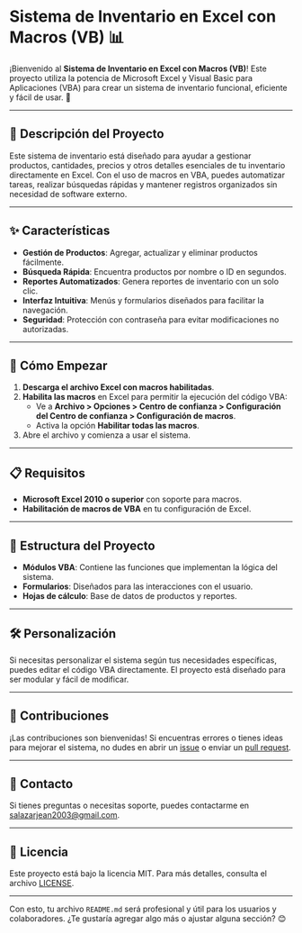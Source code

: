 
# Sistema de Inventario en Excel con Macros (VB) 📊

¡Bienvenido al **Sistema de Inventario en Excel con Macros (VB)**! Este proyecto utiliza la potencia de Microsoft Excel y Visual Basic para Aplicaciones (VBA) para crear un sistema de inventario funcional, eficiente y fácil de usar. 🚀

---

## 📝 **Descripción del Proyecto**

Este sistema de inventario está diseñado para ayudar a gestionar productos, cantidades, precios y otros detalles esenciales de tu inventario directamente en Excel. Con el uso de macros en VBA, puedes automatizar tareas, realizar búsquedas rápidas y mantener registros organizados sin necesidad de software externo.

---

## ✨ **Características**

- **Gestión de Productos**: Agregar, actualizar y eliminar productos fácilmente.
- **Búsqueda Rápida**: Encuentra productos por nombre o ID en segundos.
- **Reportes Automatizados**: Genera reportes de inventario con un solo clic.
- **Interfaz Intuitiva**: Menús y formularios diseñados para facilitar la navegación.
- **Seguridad**: Protección con contraseña para evitar modificaciones no autorizadas.

---

## 🚀 **Cómo Empezar**

1. **Descarga el archivo Excel con macros habilitadas**.
2. **Habilita las macros** en Excel para permitir la ejecución del código VBA:
   - Ve a **Archivo > Opciones > Centro de confianza > Configuración del Centro de confianza > Configuración de macros**.
   - Activa la opción **Habilitar todas las macros**.
3. Abre el archivo y comienza a usar el sistema.

---

## 📋 **Requisitos**

- **Microsoft Excel 2010 o superior** con soporte para macros.
- **Habilitación de macros de VBA** en tu configuración de Excel.

---

## 📂 **Estructura del Proyecto**

- **Módulos VBA**: Contiene las funciones que implementan la lógica del sistema.
- **Formularios**: Diseñados para las interacciones con el usuario.
- **Hojas de cálculo**: Base de datos de productos y reportes.

---

## 🛠️ **Personalización**

Si necesitas personalizar el sistema según tus necesidades específicas, puedes editar el código VBA directamente. El proyecto está diseñado para ser modular y fácil de modificar.

---

## 🤝 **Contribuciones**

¡Las contribuciones son bienvenidas! Si encuentras errores o tienes ideas para mejorar el sistema, no dudes en abrir un [issue](https://github.com/jeanpaul615/SISTEMA-DE-INVENTARIO-EXCEL-CON-MACROS-VB/issues) o enviar un [pull request](https://github.com/jeanpaul615/SISTEMA-DE-INVENTARIO-EXCEL-CON-MACROS-VB/pulls).

---

## 📧 **Contacto**

Si tienes preguntas o necesitas soporte, puedes contactarme en [salazarjean2003@gmail.com](mailto:salazarjean2003@gmail.com).

---

## 📜 **Licencia**

Este proyecto está bajo la licencia MIT. Para más detalles, consulta el archivo [LICENSE](https://github.com/jeanpaul615/SISTEMA-DE-INVENTARIO-EXCEL-CON-MACROS-VB/blob/main/LICENSE).

---

Con esto, tu archivo `README.md` será profesional y útil para los usuarios y colaboradores. ¿Te gustaría agregar algo más o ajustar alguna sección? 😊
